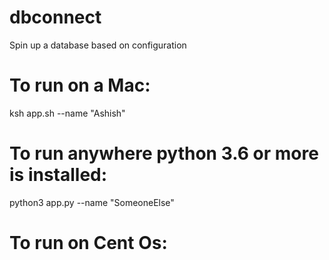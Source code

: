 # dbconnect

Spin up a database based on configuration

# To run on a Mac:

ksh app.sh --name "Ashish"

# To run anywhere python 3.6 or more is installed:
python3 app.py --name "SomeoneElse"

# To run on Cent Os:
